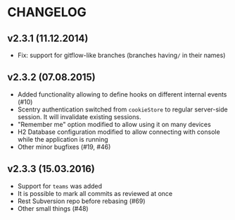 # CHANGELOG

## v2.3.1 (11.12.2014)
- Fix: support for gitflow-like branches (branches having`/` in their names)

## v2.3.2 (07.08.2015)
- Added functionality allowing to define hooks on different internal events (#10)
- Scentry authentication switched from `cookieStore` to regular server-side session. It will invalidate existing sessions.
- "Remember me" option modified to allow using it on many devices
- H2 Database configuration modified to allow connecting with console while the application is running
- Other minor bugfixes (#19, #46)

## v2.3.3 (15.03.2016)
 - Support for `teams` was added
 - It is possible to mark all commits as reviewed at once
 - Rest Subversion repo before rebasing (#69)
 - Other small things (#48)
